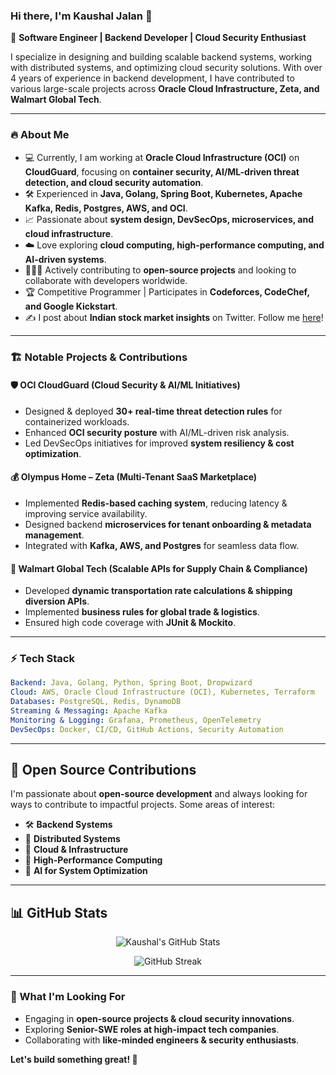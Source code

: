 ### Hi there, I'm Kaushal Jalan 👋

🚀 **Software Engineer | Backend Developer | Cloud Security Enthusiast**

I specialize in designing and building scalable backend systems, working with distributed systems, and optimizing cloud security solutions. With over 4 years of experience in backend development, I have contributed to various large-scale projects across **Oracle Cloud Infrastructure, Zeta, and Walmart Global Tech**.

---

### 🔥 About Me  
- 💻 Currently, I am working at **Oracle Cloud Infrastructure (OCI)** on **CloudGuard**, focusing on **container security, AI/ML-driven threat detection, and cloud security automation**.  
- 🛠️ Experienced in **Java, Golang, Spring Boot, Kubernetes, Apache Kafka, Redis, Postgres, AWS, and OCI**.  
- 📈 Passionate about **system design, DevSecOps, microservices, and cloud infrastructure**.
- ☁️ Love exploring **cloud computing, high-performance computing, and AI-driven systems**.
- 👨🏻‍💻 Actively contributing to **open-source projects** and looking to collaborate with developers worldwide.  
- 🏆 Competitive Programmer | Participates in **Codeforces, CodeChef, and Google Kickstart**.  
- ✍️ I post about **Indian stock market insights** on Twitter. Follow me [here](https://x.com/kaushaljln)!

---

### 🏗️ Notable Projects & Contributions
#### 🛡️ **OCI CloudGuard (Cloud Security & AI/ML Initiatives)**
- Designed & deployed **30+ real-time threat detection rules** for containerized workloads.
- Enhanced **OCI security posture** with AI/ML-driven risk analysis.
- Led DevSecOps initiatives for improved **system resiliency & cost optimization**.

#### 💰 **Olympus Home – Zeta (Multi-Tenant SaaS Marketplace)**
- Implemented **Redis-based caching system**, reducing latency & improving service availability.
- Designed backend **microservices for tenant onboarding & metadata management**.
- Integrated with **Kafka, AWS, and Postgres** for seamless data flow.

#### 🚚 **Walmart Global Tech (Scalable APIs for Supply Chain & Compliance)**
- Developed **dynamic transportation rate calculations & shipping diversion APIs**.
- Implemented **business rules for global trade & logistics**.
- Ensured high code coverage with **JUnit & Mockito**.

---

### ⚡ Tech Stack
```yaml
Backend: Java, Golang, Python, Spring Boot, Dropwizard
Cloud: AWS, Oracle Cloud Infrastructure (OCI), Kubernetes, Terraform
Databases: PostgreSQL, Redis, DynamoDB
Streaming & Messaging: Apache Kafka
Monitoring & Logging: Grafana, Prometheus, OpenTelemetry
DevSecOps: Docker, CI/CD, GitHub Actions, Security Automation
```

---

## 🚀 Open Source Contributions  
I'm passionate about **open-source development** and always looking for ways to contribute to impactful projects. Some areas of interest:  
- 🛠 **Backend Systems**  
- 🔗 **Distributed Systems**  
- 📡 **Cloud & Infrastructure**  
- 🚀 **High-Performance Computing**  
- 🧠 **AI for System Optimization**

---

## 📊 GitHub Stats  

<p align="center">
  <img src="https://github-readme-stats.vercel.app/api?username=kaushaljalan&show_icons=true&theme=radical" alt="Kaushal's GitHub Stats" />
</p>

<p align="center">
  <img src="https://github-readme-streak-stats.herokuapp.com/?user=kaushaljalan&theme=radical" alt="GitHub Streak" />
</p>

---

### 🎯 What I'm Looking For
- Engaging in **open-source projects & cloud security innovations**.
- Exploring **Senior-SWE roles at high-impact tech companies**.
- Collaborating with **like-minded engineers & security enthusiasts**.

**Let's build something great! 🚀**
